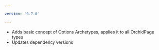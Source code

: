 ```yaml
---

version: '0.7.0'

---
```


- Adds basic concept of Options Archetypes, applies it to all OrchidPage types
- Updates dependency versions
